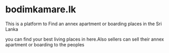 # bodimkamare.lk
This is a platform to Find an annex apartment or boarding places in the Sri Lanka

you can find your best living places in here.Also sellers can sell their annex apartment or boarding to the peoples 
